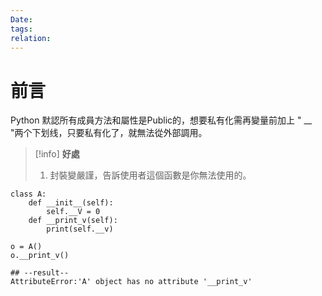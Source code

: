 ```yaml
---
Date: 
tags: 
relation:
---
```

# 前言
Python 默認所有成員方法和屬性是Public的，想要私有化需再變量前加上 " __ "两个下划线，只要私有化了，就無法從外部調用。

>[!info]
>**好處**
>1. 封裝變嚴謹，告訴使用者這個函數是你無法使用的。

```python=
class A:
	def __init__(self):
		self.__V = 0
	def __print_v(self):
		print(self.__v)

o = A()
o.__print_v()

## --result--
AttributeError:'A' object has no attribute '__print_v'
```
